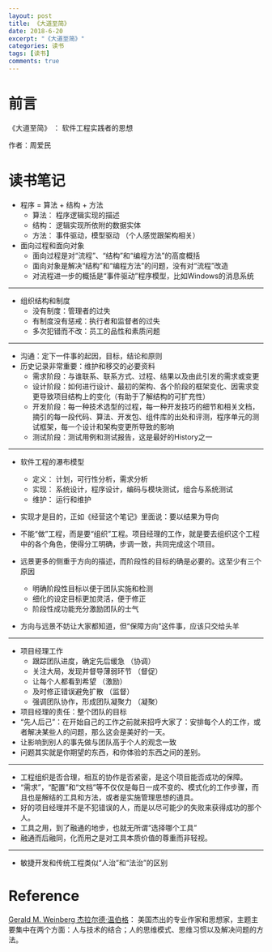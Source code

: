 ```yaml
---
layout: post
title: 《大道至简》
date: 2018-6-20
excerpt: "《大道至简》"
categories: 读书
tags: [读书]
comments: true
---
```





# 前言

《大道至简》 ： 软件工程实践者的思想

作者：周爱民

# 读书笔记

- 程序 = 算法 + 结构 + 方法
	- 算法： 程序逻辑实现的描述
	- 结构： 逻辑实现所依附的数据实体
	- 方法： 事件驱动，模型驱动 （个人感觉跟架构相关）
- 面向过程和面向对象
	- 面向过程是对“流程”、“结构”和“编程方法”的高度概括
	- 面向对象是解决“结构”和“编程方法”的问题，没有对“流程”改造
	- 对流程进一步的概括是“事件驱动”程序模型，比如Windows的消息系统

---
- 组织结构和制度
	- 没有制度：管理者的过失
	- 有制度没有惩戒：执行者和监督者的过失
	- 多次犯错而不改：员工的品性和素质问题

---
- 沟通：定下一件事的起因，目标，结论和原则
- 历史记录非常重要：维护和移交的必要资料
	- 需求阶段：与谁联系、联系方式、过程、结果以及由此引发的需求或变更
	- 设计阶段：如何进行设计、最初的架构、各个阶段的框架变化、因需求变更导致项目结构上的变化（有助于了解结构的可扩充性）
	- 开发阶段：每一种技术选型的过程，每一种开发技巧的细节和相关文档，摘引的每一段代码、算法、开发包、组件库的出处和评测，程序单元的测试框架，每一个设计和架构变更所导致的影响
	- 测试阶段：测试用例和测试报告，这是最好的History之一

---
- 软件工程的瀑布模型
	- 定义： 计划，可行性分析，需求分析
	- 实现： 系统设计，程序设计，编码与模块测试，组合与系统测试
	- 维护： 运行和维护

- 实现才是目的，正如《经营这个笔记》里面说：要以结果为导向
- 不能“做”工程，而是要“组织”工程。项目经理的工作，就是要去组织这个工程中的各个角色，使得分工明确，步调一致，共同完成这个项目。
- 远景更多的侧重于方向的描述，而阶段性的目标的确是必要的。这至少有三个原因
	- 明确阶段性目标以便于团队实施和检测
	- 细化的设定目标更加灵活，便于修正
	- 阶段性成功能充分激励团队的士气

- 方向与远景不妨让大家都知道，但“保障方向”这件事，应该只交给头羊

---
- 项目经理工作
	- 跟踪团队进度，确定先后缓急 （协调）
	- 关注大局，发现并督导薄弱环节 （督促）
	- 让每个人都看到希望 （激励）
	- 及时修正错误避免扩散 （监督）
	- 强调团队协作，形成团队凝聚力 （凝聚）
- 项目经理的责任：整个团队的目标
- “先人后己”：在开始自己的工作之前就来招呼大家了：安排每个人的工作，或者解决某些人的问题，那么这会是美好的一天。
- 让影响到别人的事先做与团队高于个人的观念一致
- 问题其实就是你期望的东西，和你体验的东西之间的差别。

---
- 工程组织是否合理，相互的协作是否紧密，是这个项目能否成功的保障。
- “需求”，“配置”和“文档”等不仅仅是每日一成不变的、模式化的工作步骤，而且也是解结的工具和方法，或者是实施管理思想的道具。
- 好的项目经理并不是不犯错误的人，而是以尽可能少的失败来获得成功的那个人。
- 工具之用，到了融通的地步，也就无所谓“选择哪个工具”
- 融通而后融同，化而用之是对工具本质价值的尊重而非轻视。

---
- 敏捷开发和传统工程类似“人治”和“法治”的区别

# Reference

[Gerald M. Weinberg 杰拉尔德·温伯格](https://baike.baidu.com/item/Gerald%20M.%20Weinberg/6766440?fr=aladdin)： 美国杰出的专业作家和思想家，主题主要集中在两个方面：人与技术的结合；人的思维模式、思维习惯以及解决问题的方法。